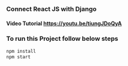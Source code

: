 ### Connect React JS with Django
#### Video Tutorial https://youtu.be/tiungJDoQyA

### To run this Project follow below steps
```bash
npm install
npm start
```
